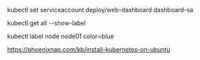 kubectl set serviceaccount deploy/web-dashboard dashboard-sa

kubectl get all --show-label

kubectl label node node01 color=blue

https://phoenixnap.com/kb/install-kubernetes-on-ubuntu
